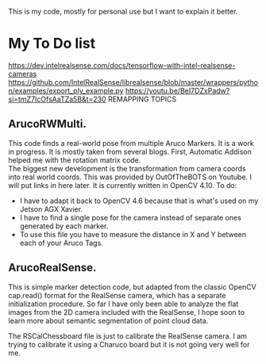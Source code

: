 This is my code, mostly for personal use but I want to explain it better.
# My To Do list
https://dev.intelrealsense.com/docs/tensorflow-with-intel-realsense-cameras
https://github.com/IntelRealSense/librealsense/blob/master/wrappers/python/examples/export_ply_example.py
https://youtu.be/BeI7DZxPadw?si=tmZ7IcOfsAaTZa5B&t=230  REMAPPING TOPICS


## ArucoRWMulti.  
This code finds a real-world pose from multiple Aruco Markers.  It is a work in progress. It is mostly taken from several blogs.  First, Automatic Addison helped me with the rotation matrix code.  
The biggest new development is the transformation from camera coords into real world coords.  This was provided by OutOfTheBOTS on Youtube.  I will put links in here later.
It is currently written in OpenCV 4.10. 
To do: 
- I have to adapt it back to OpenCV 4.6 because that is what's used on my Jetson AGX Xavier.
- I have to find a single pose for the camera instead of separate ones generated by each marker.
- To use this file you have to measure the distance in X and Y between each of your Aruco Tags.

## ArucoRealSense.  
This is simple marker detection code, but adapted from the classic OpenCV cap.read() format for the RealSense camera, which has a separate initialization procedure.
So far I have only been able to analyze the flat images from the 2D camera included with the RealSense, 
I hope soon to learn more about semantic segmentation of point cloud data.

The RSCalChessboard file is just to calibrate the RealSense camera. I am trying to calibrate it using a Charuco board but it is not going very well for me.

